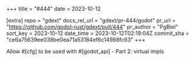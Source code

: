 +++
title = "#444"
date = 2023-10-12

[extra]
repo = "gdext"
docs_rel_url = "gdext/pr-444/godot"
pr_url = "https://github.com/godot-rust/gdext/pull/444"
pr_author = "PgBiel"
sort_key = 2023-10-12
date_time = 2023-10-12T02:19:04Z
commit_sha = "ce6a75639ee038be0ea71a53184ef6c14988fc63"
+++

Allow #[cfg] to be used with #[godot_api] - Part 2: virtual impls
